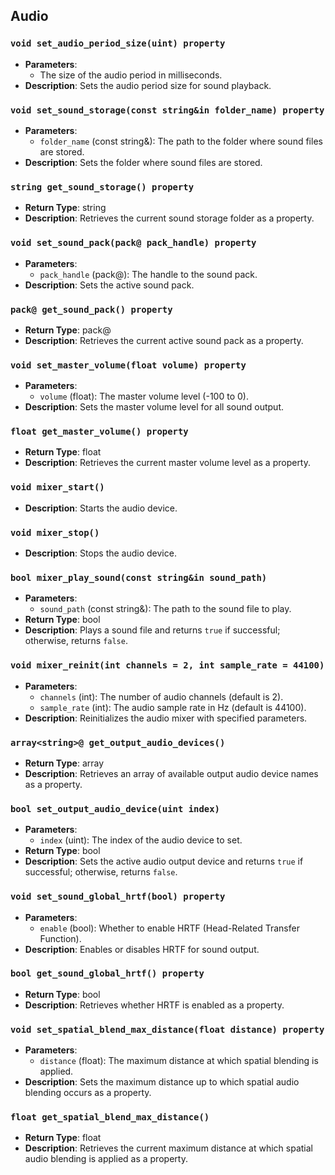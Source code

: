 ## Audio

### `void set_audio_period_size(uint) property`
- **Parameters**:
  - The size of the audio period in milliseconds.
- **Description**: Sets the audio period size for sound playback.

### `void set_sound_storage(const string&in folder_name) property`
- **Parameters**:
  - `folder_name` (const string&): The path to the folder where sound files are stored.
- **Description**: Sets the folder where sound files are stored.

### `string get_sound_storage() property`
- **Return Type**: string
- **Description**: Retrieves the current sound storage folder as a property.

### `void set_sound_pack(pack@ pack_handle) property`
- **Parameters**:
  - `pack_handle` (pack@): The handle to the sound pack.
- **Description**: Sets the active sound pack.

### `pack@ get_sound_pack() property`
- **Return Type**: pack@
- **Description**: Retrieves the current active sound pack as a property.

### `void set_master_volume(float volume) property`
- **Parameters**:
  - `volume` (float): The master volume level (-100 to 0).
- **Description**: Sets the master volume level for all sound output.

### `float get_master_volume() property`
- **Return Type**: float
- **Description**: Retrieves the current master volume level as a property.

### `void mixer_start()`
- **Description**: Starts the audio device.

### `void mixer_stop()`
- **Description**: Stops the audio device.

### `bool mixer_play_sound(const string&in sound_path)`
- **Parameters**:
  - `sound_path` (const string&): The path to the sound file to play.
- **Return Type**: bool
- **Description**: Plays a sound file and returns `true` if successful; otherwise, returns `false`.

### `void mixer_reinit(int channels = 2, int sample_rate = 44100)`
- **Parameters**:
  - `channels` (int): The number of audio channels (default is 2).
  - `sample_rate` (int): The audio sample rate in Hz (default is 44100).
- **Description**: Reinitializes the audio mixer with specified parameters.

### `array<string>@ get_output_audio_devices()`
- **Return Type**: array<string>
- **Description**: Retrieves an array of available output audio device names as a property.

### `bool set_output_audio_device(uint index)`
- **Parameters**:
  - `index` (uint): The index of the audio device to set.
- **Return Type**: bool
- **Description**: Sets the active audio output device and returns `true` if successful; otherwise, returns `false`.

### `void set_sound_global_hrtf(bool) property`
- **Parameters**:
  - `enable` (bool): Whether to enable HRTF (Head-Related Transfer Function).
- **Description**: Enables or disables HRTF for sound output.

### `bool get_sound_global_hrtf() property`
- **Return Type**: bool
- **Description**: Retrieves whether HRTF is enabled as a property.

### `void set_spatial_blend_max_distance(float distance) property`
- **Parameters**:
  - `distance` (float): The maximum distance at which spatial blending is applied.
- **Description**: Sets the maximum distance up to which spatial audio blending occurs as a property.

### `float get_spatial_blend_max_distance()`
- **Return Type**: float
- **Description**: Retrieves the current maximum distance at which spatial audio blending is applied as a property.
